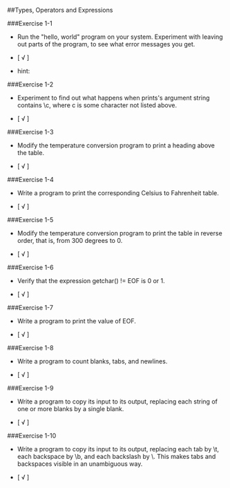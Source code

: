 ##Types, Operators and Expressions

###Exercise 1-1

- Run the "hello, world" program on your system. Experiment with 
leaving out parts of the program, to see what error messages you get.


- [ √ ] 

- hint:
	
###Exercise 1-2

- Experiment to find out what happens when prints's argument string
contains \c, where c is some character not listed above.

- [ √ ] 

###Exercise 1-3

- Modify the temperature conversion program to print a heading above the table.

- [ √ ] 

###Exercise 1-4

- Write a program to print the corresponding Celsius to Fahrenheit table.

- [ √ ] 

###Exercise 1-5

- Modify the temperature conversion program to print the table in reverse 
order, that is, from 300 degrees to 0.

- [ √ ] 

###Exercise 1-6

- Verify that the expression getchar() != EOF is 0 or 1.

- [ √ ] 

###Exercise 1-7

- Write a program to print the value of EOF.

- [ √ ] 

###Exercise 1-8

- Write a program to count blanks, tabs, and newlines.

- [ √ ] 
 
###Exercise 1-9

- Write a program to copy its input to its output, replacing each string 
of one or more blanks by a single blank.

- [ √ ] 

###Exercise 1-10

- Write a program to copy its input to its output, replacing each tab by \t, 
each backspace by \b,
and each backslash by \\. This makes tabs and backspaces visible in an unambiguous way.

- [ √ ] 


